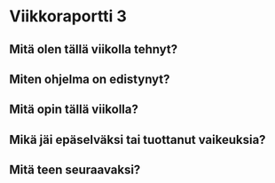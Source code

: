 # Viikkoraportti 3

## Mitä olen tällä viikolla tehnyt?

## Miten ohjelma on edistynyt?

## Mitä opin tällä viikolla?

## Mikä jäi epäselväksi tai tuottanut vaikeuksia?

## Mitä teen seuraavaksi?
